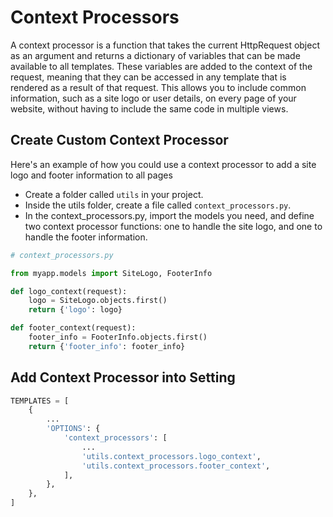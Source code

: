 <link href="https://maxcdn.bootstrapcdn.com/bootstrap/3.3.6/css/bootstrap.min.css" rel="stylesheet"/>

# Context Processors

A context processor is a function that takes the current HttpRequest object as an argument and returns a dictionary of variables that can be made available to all templates. These variables are added to the context of the request, meaning that they can be accessed in any template that is rendered as a result of that request. This allows you to include common information, such as a site logo or user details, on every page of your website, without having to include the same code in multiple views.

## Create Custom Context Processor

Here's an example of how you could use a context processor to add a site logo and footer information to all pages

- Create a folder called `utils` in your project.
- Inside the utils folder, create a file called `context_processors.py`.
- In the context_processors.py, import the models you need, and define two context processor functions: one to handle the site logo, and one to handle the footer information.

```python
# context_processors.py

from myapp.models import SiteLogo, FooterInfo

def logo_context(request):
    logo = SiteLogo.objects.first()
    return {'logo': logo}

def footer_context(request):
    footer_info = FooterInfo.objects.first()
    return {'footer_info': footer_info}
```

## Add Context Processor into Setting

```python
TEMPLATES = [
    {
        ...
        'OPTIONS': {
            'context_processors': [
                ...
                'utils.context_processors.logo_context',
                'utils.context_processors.footer_context',
            ],
        },
    },
]
```
